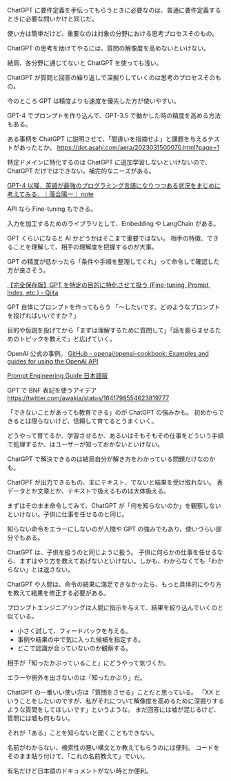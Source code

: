 ChatGPT に要件定義を手伝ってもらうときに必要なのは、普通に要件定義するときに必要な問いかけと同じだ。

使い方は簡単だけど、重要なのは対象の分野における思考プロセスそのもの。

ChatGPT の思考を助けてやるには、質問の解像度を高めないといけない。

結局、各分野に通じてないと ChatGPT を使っても浅い。

ChatGPT が質問と回答の繰り返しで深掘りしていくのは思考のプロセスそのもの。

今のところ GPT は精度よりも速度を優先した方が使いやすい。

GPT-4 でプロンプトを作り込んで、GPT-3.5 で動かした時の精度を高める方法もある。

ある事柄を ChatGPT に説明させて、「間違いを指摘せよ」と課題を与えるテストがあったとか。
https://dot.asahi.com/aera/2023031500070.html?page=1

特定ドメインに特化するのは ChatGPT に追加学習しないといけないので、ChatGPT だけではできない。補完的なニーズがある。

[GPT-4 以降，英語が最強のプログラミング言語になりつつある状況をまじめに考えてみる．｜落合陽一｜ note](https://note.com/ochyai/n/n594b96588560)

API なら Fine-tuning もできる。

入力を加工するためのライブラリとして、Embedding や LangChain がある。

GPT くらいになると AI かどうかはそこまで重要ではない。
相手の特徴、できることを理解して、相手の理解度を把握するのが大事。

GPT の精度が低かったら「条件や手順を整理してくれ」って命令して確認した方が良さそう。

[【完全保存版】GPT を特定の目的に特化させて扱う (Fine-tuning, Prompt, Index, etc.) - Qiita](https://qiita.com/tmgauss/items/22c4e5e00282a23e569d)

GPT 自体にプロンプトを作ってもらう
「〜したいです。どのようなプロンプトを投げればいいですか？」

目的や仮説を投げてから「まずは理解するために質問して」「話を膨らませるためのトピックを教えて」と広げていく。

OpenAI 公式の事例。
[GitHub - openai/openai-cookbook: Examples and guides for using the OpenAI API](https://github.com/openai/openai-cookbook)

[Prompt Engineering Guide 日本語版](https://www.promptingguide.ai/jp)

GPT で BNF 表記を使うアイデア
https://twitter.com/awakia/status/1641798554623819777

「できないことがあっても教育できる」のが ChatGPT の強みかも。
初めからできるとは限らないけど、信頼して育てるとうまくいく。

どうやって育てるか、学習させるか、あるいはそもそもその仕事をどういう手順で処理するか、はユーザーが知っておかないといけない。

ChatGPT で解決できるのは結局自分が解き方をわかっている問題だけなのかも。

ChatGPT が出力できるもの、主にテキスト、でないと結果を受け取れない。
表データとか文章とか、テキストで扱えるものは大体扱える。

まずはそのまま命令してみて、ChatGPT が「何を知らないのか」を観察しないといけない。子供に仕事を任せるのと同じ。

知らない命令をエラーにしないのが人間や GPT の強みでもあり、使いづらい部分でもある。

ChatGPT は、子供を扱うのと同じように扱う。
子供に何らかの仕事を任せるなら、まずはやり方を教えてあげないといけない。しかも、わからなくても「わからない」とは返さない。

ChatGPT や人間は、命令の結果に満足できなかったら、もっと具体的にやり方を教えて結果を修正する必要がある。

プロンプトエンジニアリングは人間に指示を与えて、結果を絞り込んでいくのと似ている。

- 小さく試して、フィードバックを与える。
- 事例や結果の中で気に入った候補を指定する。
- どこで認識が合っていないのか観察する。

相手が「知ったかぶっていること」にどうやって気づくか。

エラーや例外を出さないのは「知ったかぶり」だ。

ChatGPT の一番いい使い方は「質問をさせる」ことだと思っている。
「XX ということをしたいのですが、私がそれについて解像度を高めるために深掘りするような質問をしてほしいです」というような。
まだ回答には嘘が混じるけど、質問には嘘も何もない。

それが「ある」ことを知らないと聞くこともできない。

名前がわからない、検索性の悪い構文とか教えてもらうのには便利。
コードをそのまま貼り付けて、「これの名前教えて」でいい。

有名だけど日本語のドキュメントがない時とか便利。

